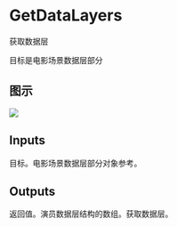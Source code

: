 # GetDataLayers

获取数据层

目标是电影场景数据层部分

## 图示

![]($-20221218-20522348.png)

## Inputs

目标。电影场景数据层部分对象参考。  

## Outputs

返回值。演员数据层结构的数组。获取数据层。
